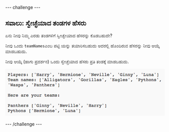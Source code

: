 --- challenge ---

## ಸವಾಲು: ಸ್ವೇಚ್ಛೆಯಾದ ತಂಡಗಳ ಹೆಸರು

ಏನು ನೀವು ನಿಮ್ಮ ಎರಡು ತಂಡಗಳಿಗೆ ಸ್ವೀಚ್ವೇಯಾದ ಹೆಸರನ್ನು ಕೊಡಬಹುದೇ?

ನೀವು ಒಂದು `teamNames`ಎಂಬ ಪಟ್ಟಿ ಯನ್ನು ತಯಾರಿಸಬಹುದು ಅದರಲ್ಲಿ ಹೊಂದಿರುವ ಹೆಸರನ್ನು ನೀವು ಆಯ್ಕೆ ಮಾಡಬಹುದು.

ನೀವು ಆಯ್ಕೆ (ಹಾಗು ಪ್ರದರ್ಶನ) ಒಂದು ಸ್ವೇಚ್ಚೆಯಾದ ಹೆಸರು ಪ್ರತಿ ತಂಡಕ್ಕೆ ಮಾಡಬಹುದು.

![ಸ್ಕ್ರೀನ್‍ಶಾಟ್](images/team-finished.png)

--- /challenge ---